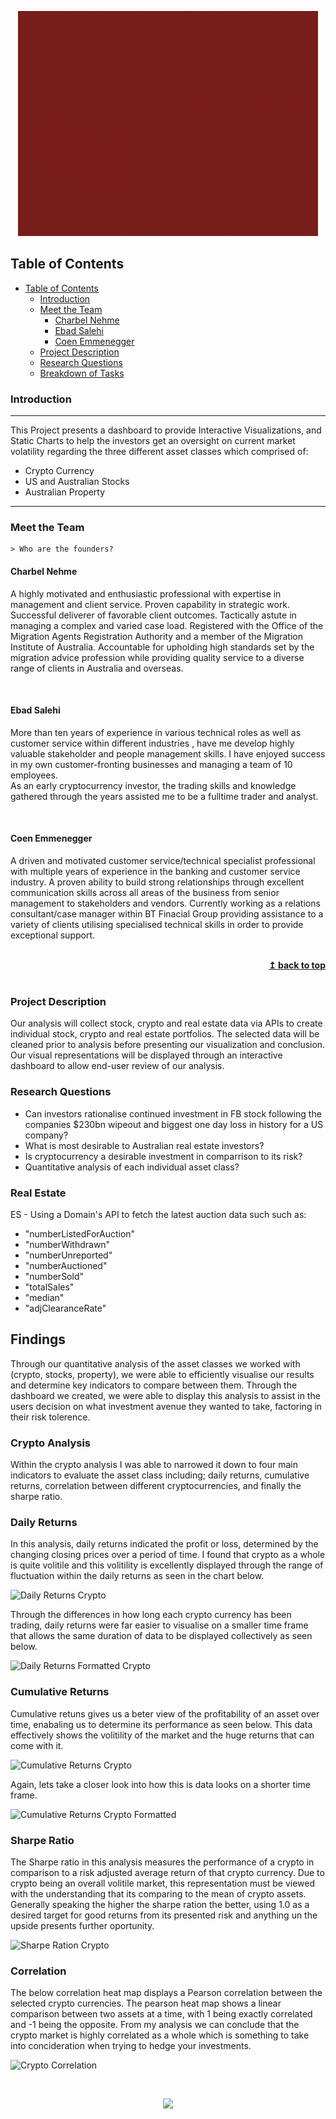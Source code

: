 <a name="top"></a>
<p align="center">
  <img src="images/A_Team_Logo.gif"/>
</p>

## Table of Contents 

- [Table of Contents](#table-of-contents)
  - [Introduction](#introduction)
  - [Meet the Team](#meet-the-team)
    - [Charbel Nehme](#charbel-nehme)
    - [Ebad Salehi](#ebad-salehi)
    - [Coen Emmenegger](#coen-emmenegger)
  - [Project Description](#project-description)
  - [Research Questions](#research-questions)
  - [Breakdown of Tasks](#breakdown-of-tasks)

### Introduction 

---

This Project presents a dashboard to provide Interactive Visualizations, and Static Charts to help the investors get an oversight on current market volatility regarding the three different asset classes which comprised of: <br/>
 - Crypto Currency
 - US and Australian Stocks
 - Australian Property

---

### Meet the Team

```
> Who are the founders?
```
#### Charbel Nehme ####

A highly motivated and enthusiastic professional with expertise in management and client service. Proven capability in strategic work. Successful deliverer of favorable client outcomes.
Tactically astute in managing a complex and varied case load. Registered with the Office of the Migration Agents
Registration Authority and a member of the Migration Institute of Australia. Accountable for upholding high standards
set by the migration advice profession while providing quality service to a diverse range of clients in
Australia and overseas.

<br/>

#### Ebad Salehi ####

More than ten years of experience in various technical roles as well as customer service within different industries , have me develop highly valuable stakeholder and people management skills. I have enjoyed success in my own customer-fronting businesses and managing a team of 10 employees. 
<br/>
As an early cryptocurrency investor, the trading skills and knowledge gathered through the years assisted me to be a fulltime trader and analyst.

<br/>

#### Coen Emmenegger ####

A driven and motivated customer service/technical specialist professional with multiple years of experience in the banking and customer service industry. A proven ability to build strong relationships through excellent communication skills across all areas of the business from senior management to stakeholders and vendors. Currently working as a relations consultant/case manager within BT Finacial Group providing assistance to a variety of clients utilising specialised technical skills in order to provide exceptional support.

<br/>
<div align="right">
    <b><a href="#top">↥ back to top</a></b>
</div>
<br/>

### Project Description

Our analysis will collect stock, crypto and real estate data via APIs to create individual stock, crypto and real estate portfolios. The selected data will be cleaned prior to analysis before presenting our visualization and conclusion. Our visual representations  will be displayed through an interactive dashboard to allow end-user review of our analysis.

### Research Questions

* Can investors rationalise continued investment in FB stock following the companies $230bn wipeout and biggest one day loss in history for a US company? 
* What is most desirable to Australian real estate investors? 
* Is cryptocurrency a desirable investment in comparrison to its risk?
* Quantitative analysis of each individual asset class?

### Real Estate

ES - Using a Domain's API to fetch the latest auction data such such as:
   - "numberListedForAuction"
   - "numberWithdrawn"
   - "numberUnreported"
   - "numberAuctioned"
   - "numberSold"
   - "totalSales"
   - "median"
   - "adjClearanceRate"
     
## Findings 

  Through our quantitative analysis of the asset classes we worked with (crypto, stocks, property), we were able to efficiently visualise our results and           determine key indicators to compare between them. Through the dashboard we created, we were able to display this analysis to assist in the users decision on     what investment avenue they wanted to take, factoring in their risk tolerence. 

  ### Crypto Analysis
  Within the crypto analysis I was able to narrowed it down to four main indicators to evaluate the asset class including; daily returns, cumulative returns,       correlation between different cryptocurrencies, and finally the sharpe ratio.  
  
  ### Daily Returns
  In this analysis, daily returns indicated the profit or loss, determined by the changing closing prices over a period of time. I found that crypto as a whole     is quite volitile and this volitility is excellently displayed through the range of fluctuation within the daily returns as seen in the chart below. 
  
  ![Daily Returns Crypto ](https://user-images.githubusercontent.com/96010215/155122407-c5ed17d1-ad6a-4eb7-815c-141ca6343253.png)
  
  Through the differences in how long each crypto currency has been trading, daily returns were far easier to visualise on a smaller time frame that allows the     same duration of data to be displayed collectively as seen below. 
  
  ![Daily Returns Formatted Crypto](https://user-images.githubusercontent.com/96010215/155123257-2f748317-7911-4209-9e47-679947a6a8c7.png)
  
  ### Cumulative Returns 
  Cumulative retuns gives us a beter view of the profitability of an asset over time, enabaling us to determine its performance as seen below. This data
  effectively shows the volitility of the market and the huge returns that can come with it. 
  
  ![Cumulative Returns Crypto ](https://user-images.githubusercontent.com/96010215/155123645-51f7d34f-7b6a-4bc1-941f-27225868f231.png)
  
  Again, lets take a closer look into how this is data looks on a shorter time frame. 
  
  ![Cumulative Returns Crypto Formatted ](https://user-images.githubusercontent.com/96010215/155124061-513c104c-ceb0-4f34-8720-2782fdee2cdf.png)
  
  ### Sharpe Ratio
  The Sharpe ratio in this analysis measures the performance of a crypto in comparison to a risk adjusted average return of that crypto currency. Due to crypto     being an overall volitile market, this representation must be viewed with the understanding that its comparing to the mean of crypto assets. Generally           speaking the higher the sharpe ration the better, using 1.0 as a desired target for good returns from its presented risk and anything un the upside presents     further oportunity. 
  
  ![Sharpe Ration Crypto ](https://user-images.githubusercontent.com/96010215/155124910-c09bb992-3f80-44a2-8e0e-7715804ab0de.png)

  ### Correlation 
  The below correlation heat map displays a Pearson correlation between the selected crypto currencies. The pearson heat map shows a linear comparison between     two assets at a time, with 1 being exactly correlated and -1 being the opposite. From my analysis we can conclude that the crypto market is highly correlated     as a whole which is something to take into concideration when trying to hedge your investments. 
  
  ![Crypto Correlation ](https://user-images.githubusercontent.com/96010215/155125479-341cb494-cd83-459d-9db5-9e2b2278bb49.png)

<br/>

<a name="top"></a>
<p align="center">
  <img src="https://github.com/coenfe/group-project/A_Team_Logo.gif"/>
</p>


